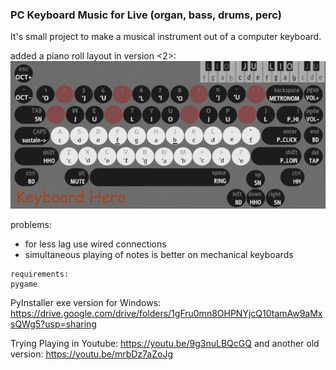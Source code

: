### PC Keyboard Music for Live (organ, bass, drums, perc)
It's small project to make a musical instrument out of a computer keyboard.

added a piano roll layout in version <2>:
![Alt text](data/background2.png?raw=true "Preview")

problems:
  - for less lag use wired connections
  - simultaneous playing of notes is better on mechanical keyboards
```
requirements:
pygame
```
PyInstaller exe version for Windows:
https://drive.google.com/drive/folders/1gFru0mn8OHPNYjcQ10tamAw9aMxsQWg5?usp=sharing

Trying Playing in Youtube:
https://youtu.be/9g3nuLBQcGQ
and another old version:
https://youtu.be/mrbDz7aZoJg



